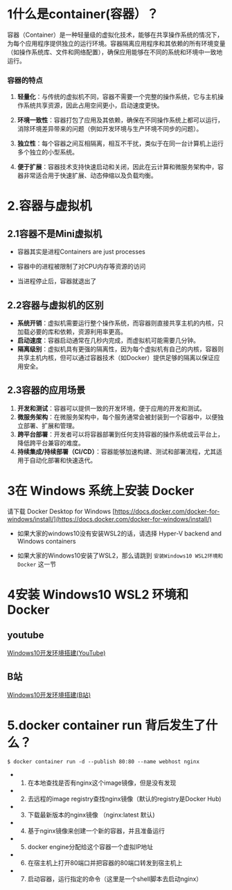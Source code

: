 # 1什么是container(容器）？
容器（Container）是一种轻量级的虚拟化技术，能够在共享操作系统的情况下，为每个应用程序提供独立的运行环境。容器隔离应用程序和其依赖的所有环境变量（如操作系统库、文件和网络配置），确保应用能够在不同的系统和环境中一致地运行。

### 容器的特点

1. **轻量化**：与传统的虚拟机不同，容器不需要一个完整的操作系统，它与主机操作系统共享资源，因此占用空间更小，启动速度更快。
    
2. **环境一致性**：容器打包了应用及其依赖，确保在不同操作系统上都可以运行，消除环境差异带来的问题（例如开发环境与生产环境不同步的问题）。
    
3. **独立性**：每个容器之间互相隔离，相互不干扰，类似于在同一台计算机上运行多个独立的小型系统。
    
4. **便于扩展**：容器技术支持快速启动和关闭，因此在云计算和微服务架构中，容器非常适合用于快速扩展、动态伸缩以及负载均衡。

# 2.容器与虚拟机

## 2.1容器不是Mini虚拟机

- 容器其实是进程Containers are just processes
    
- 容器中的进程被限制了对CPU内存等资源的访问
    
- 当进程停止后，容器就退出了
## 2.2容器与虚拟机的区别

- **系统开销**：虚拟机需要运行整个操作系统，而容器则直接共享主机的内核，只加载必要的库和依赖，资源利用率更高。
- **启动速度**：容器启动通常在几秒内完成，而虚拟机可能需要几分钟。
- **隔离级别**：虚拟机具有更强的隔离性，因为每个虚拟机有自己的内核，容器则共享主机内核，但可以通过容器技术（如Docker）提供足够的隔离以保证应用安全。

## 2.3容器的应用场景

1. **开发和测试**：容器可以提供一致的开发环境，便于应用的开发和测试。
2. **微服务架构**：在微服务架构中，每个服务通常会被封装到一个容器中，以便独立部署、扩展和管理。
3. **跨平台部署**：开发者可以将容器部署到任何支持容器的操作系统或云平台上，降低跨平台兼容的难度。
4. **持续集成/持续部署（CI/CD）**：容器能够加速构建、测试和部署流程，尤其适用于自动化部署和快速迭代。
# 3在 Windows 系统上安装 Docker

请下载 Docker Desktop for Windows [https://docs.docker.com/docker-for-windows/install/](https://docs.docker.com/docker-for-windows/install/)

- 如果大家的windows10没有安装WSL2的话，请选择 Hyper-V backend and Windows containers
    
- 如果大家的Windows10安装了WSL2，那么请跳到 `安装Windows10 WSL2环境和Docker` 这一节

# 4安装 Windows10 WSL2 环境和 Docker

## youtube[](https://dockertips.readthedocs.io/en/latest/docker-install/win10-wsl2.html#youtube "Permalink to this headline")

[Windows10开发环境搭建(YouTube)](https://www.youtube.com/playlist?list=PLfQqWeOCIH4ACS0037k1KLNIv5f646jbr)

## B站[](https://dockertips.readthedocs.io/en/latest/docker-install/win10-wsl2.html#b "Permalink to this headline")

[Windows10开发环境搭建(B站)](https://space.bilibili.com/364122352/channel/detail?cid=166238)




# 5.docker container run 背后发生了什么？

`$ docker container run -d --publish 80:80 --name webhost nginx`

- 1. 在本地查找是否有nginx这个image镜像，但是没有发现
        
- 2. 去远程的image registry查找nginx镜像（默认的registry是Docker Hub)
        
- 3. 下载最新版本的nginx镜像 （nginx:latest 默认)
        
- 4. 基于nginx镜像来创建一个新的容器，并且准备运行
        
- 5. docker engine分配给这个容器一个虚拟IP地址
        
- 6. 在宿主机上打开80端口并把容器的80端口转发到宿主机上
        
- 7. 启动容器，运行指定的命令（这里是一个shell脚本去启动nginx）